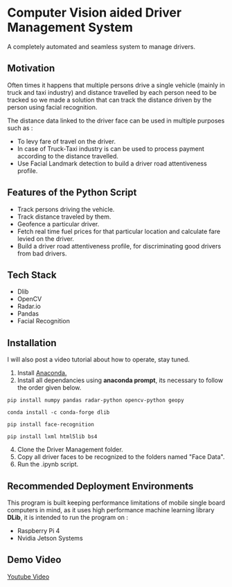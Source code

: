 # Computer Vision aided Driver Management System

A completely automated and seamless system to manage drivers.

## Motivation 

Often times it happens that multiple persons drive a single vehicle (mainly in truck and taxi industry) and distance travelled by each person need to be tracked so we made a solution that can track the distance driven by the person using facial recognition.

The distance data linked to the driver face can be used in multiple purposes such as :

* To levy fare of travel on the driver.
* In case of Truck-Taxi industry is can be used to process payment according to the distance travelled.
* Use Facial Landmark detection to build a driver road attentiveness profile.


## Features of the Python Script

* Track persons driving the vehicle.
* Track distance traveled by them. 
* Geofence a particular driver.
* Fetch real time fuel prices for that particular location and calculate fare levied on the driver.
* Build a driver road attentiveness profile, for discriminating good drivers from bad drivers. 

## Tech Stack

* Dlib
* OpenCV
* Radar.io
* Pandas
* Facial Recognition

## Installation

I will also post a video tutorial about how to operate, stay tuned.

1. Install [Anaconda.](https://www.anaconda.com/)
2. Install all dependancies using **anaconda prompt**, its necessary to follow the order given below.
```
pip install numpy pandas radar-python opencv-python geopy
```
```
conda install -c conda-forge dlib
```
```
pip install face-recognition
```
```
pip install lxml html5lib bs4
```
4. Clone the Driver Management folder.
5. Copy all driver faces to be recognized to the folders named "Face Data".
6. Run the .ipynb script. 

## Recommended Deployment Environments

This program is built keeping performance limitations of mobile single board computers in mind, as it uses high performance machine learning library **DLib**, it is intended to run the program on :

* Raspberry Pi 4
* Nvidia Jetson Systems

## Demo Video

[Youtube Video](https://youtu.be/fBEFWTpiCLo)

